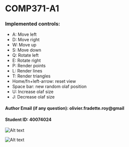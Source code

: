 # COMP371-A1

### Implemented controls:

- A: Move left
- D: Move right
- W: Move up
- S: Move down
- Q: Rotate left
- E: Rotate right
- P: Render points
- L: Render lines
- T: Render triangles
- Home/fn+left-arrow: reset view
- Space bar: new random olaf position
- U: Increase olaf size
- J: Decrease olaf size

#### Author Email (if any question): olivier.fradette.roy@gmail
#### Student ID: 40074024

![Alt text](https://user-images.githubusercontent.com/39419311/177330507-4b575e32-f771-40e1-acfb-0ecde8853524.png)

![Alt text](https://user-images.githubusercontent.com/39419311/177331212-2ef73ef7-01ff-442e-808c-b90cba5da191.png)

